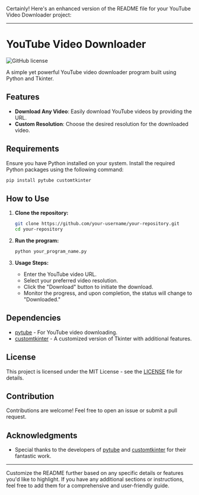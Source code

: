 Certainly! Here's an enhanced version of the README file for your YouTube Video Downloader project:

---

# YouTube Video Downloader

![GitHub license](https://img.shields.io/badge/license-MIT-blue.svg)

A simple yet powerful YouTube video downloader program built using Python and Tkinter.

## Features

- **Download Any Video**: Easily download YouTube videos by providing the URL.
- **Custom Resolution**: Choose the desired resolution for the downloaded video.

## Requirements

Ensure you have Python installed on your system. Install the required Python packages using the following command:

```bash
pip install pytube customtkinter
```

## How to Use

1. **Clone the repository:**

    ```bash
    git clone https://github.com/your-username/your-repository.git
    cd your-repository
    ```

2. **Run the program:**

    ```bash
    python your_program_name.py
    ```

3. **Usage Steps:**

    - Enter the YouTube video URL.
    - Select your preferred video resolution.
    - Click the "Download" button to initiate the download.
    - Monitor the progress, and upon completion, the status will change to "Downloaded."

## Dependencies

- [pytube](https://github.com/pytube/pytube) - For YouTube video downloading.
- [customtkinter](https://github.com/CoolCoderSJ/customtkinter) - A customized version of Tkinter with additional features.

## License

This project is licensed under the MIT License - see the [LICENSE](LICENSE) file for details.

## Contribution

Contributions are welcome! Feel free to open an issue or submit a pull request.

## Acknowledgments

- Special thanks to the developers of [pytube](https://github.com/pytube/pytube) and [customtkinter](https://github.com/CoolCoderSJ/customtkinter) for their fantastic work.

---

Customize the README further based on any specific details or features you'd like to highlight. If you have any additional sections or instructions, feel free to add them for a comprehensive and user-friendly guide.
